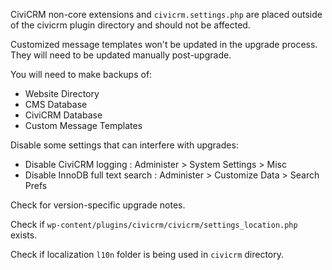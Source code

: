 CiviCRM non-core extensions and `civicrm.settings.php` are placed outside of the civicrm plugin directory and should not be affected.

Customized message templates won't be updated in the upgrade process. They will need to be updated manually post-upgrade.

You will need to make backups of:

- Website Directory
- CMS Database
- CiviCRM Database
- Custom Message Templates

Disable some settings that can interfere with upgrades:

- Disable CiviCRM logging : Administer > System Settings > Misc
- Disable InnoDB full text search  : Administer > Customize Data > Search Prefs

Check for version-specific upgrade notes.

Check if `wp-content/plugins/civicrm/civicrm/settings_location.php` exists.

Check if localization `l10n` folder is being used in `civicrm` directory.

